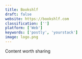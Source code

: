 ```yaml
---
title: Bookshlf
draft: false 
website: https://bookshlf.com
classification: ['']
platform: ['Web']
keywords: ['postly', 'yourstack']
image: logo.png
---
```

Content worth sharing